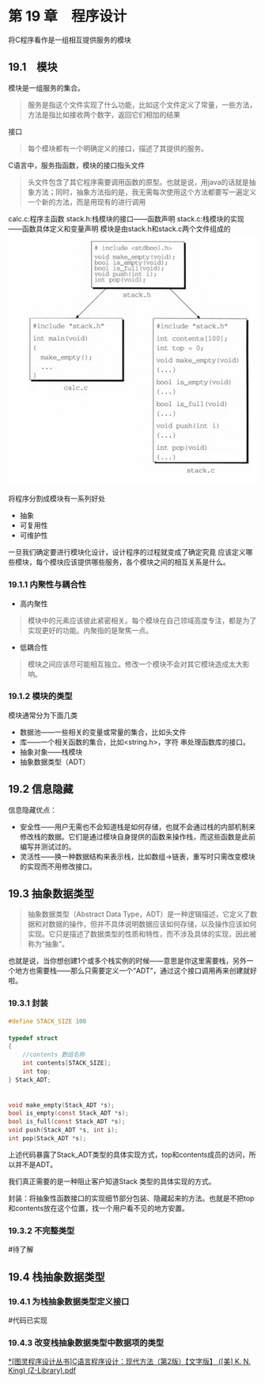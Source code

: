 # 第 19 章　程序设计
将C程序看作是一组相互提供服务的模块

## 19.1　模块
模块是一组服务的集合。
> 服务是指这个文件实现了什么功能，比如这个文件定义了常量，一些方法，方法是指比如接收两个数字，返回它们相加的结果

接口
> 每个模块都有一个明确定义的接口，描述了其提供的服务。

C语言中，服务指函数，模块的接口指头文件
> 头文件包含了其它程序需要调用函数的原型。也就是说，用java的话就是抽象方法；同时，抽象方法指的是，我无需每次使用这个方法都要写一遍定义一个新的方法，而是用现有的进行调用


calc.c:程序主函数
stack.h:栈模块的接口——函数声明
stack.c:栈模块的实现——函数具体定义和变量声明
模块是由stack.h和stack.c两个文件组成的
![](images/Pasted%20image%2020240626071729.png)


将程序分割成模块有一系列好处
- 抽象
- 可复用性
- 可维护性

一旦我们确定要进行模块化设计，设计程序的过程就变成了确定究竟 应该定义哪些模块，每个模块应该提供哪些服务，各个模块之间的相互关系是什么。

### 19.1.1 内聚性与耦合性
- 高内聚性
> 模块中的元素应该彼此紧密相关。每个模块在自己领域高度专注，都是为了实现更好的功能。内聚指的是聚焦一点。

- 低耦合性
> 模块之间应该尽可能相互独立。修改一个模块不会对其它模块造成太大影响。


### 19.1.2 模块的类型
模块通常分为下面几类
- 数据池——一些相关的变量或常量的集合，比如头文件
- 库——一个相关函数的集合，比如<string.h>，字符 串处理函数库的接口。
- 抽象对象——栈模块
- 抽象数据类型（ADT）

## 19.2 信息隐藏
信息隐藏优点：
- 安全性——用户无需也不会知道栈是如何存储，也就不会通过栈的内部机制来修改栈的数据。它们是通过模块自身提供的函数来操作栈，而这些函数是此前编写并测试过的。
- 灵活性——换一种数据结构来表示栈，比如数组->链表，重写时只需改变模块的实现而不用修改接口。



## 19.3 抽象数据类型
> 抽象数据类型（Abstract Data Type，ADT）是一种逻辑描述，它定义了数据和对数据的操作，但并不具体说明数据应该如何存储，以及操作应该如何实现。它只是描述了数据类型的性质和特性，而不涉及具体的实现，因此被称为“抽象”。

也就是说，当你想创建1个或多个栈实例的时候——意思是你这里需要栈，另外一个地方也需要栈——那么只需要定义一个“ADT”，通过这个接口调用再来创建就好啦。

### 19.3.1 封装
```c
#define STACK_SIZE 100

typedef struct 
{
	//contents 数组名称
    int contents[STACK_SIZE];
    int top;
} Stack_ADT;


void make_empty(Stack_ADT *s);
bool is_empty(const Stack_ADT *s);
bool is_full(const Stack_ADT *s);
void push(Stack_ADT *s, int i);
int pop(Stack_ADT *s);
```

上述代码暴露了Stack_ADT类型的具体实现方式，top和contents成员的访问，所以并不是ADT。

我们真正需要的是一种阻止客户知道Stack 类型的具体实现的方式。

封装：将抽象性函数接口的实现细节部分包装、隐藏起来的方法。也就是不把top和contents放在这个位置，找一个用户看不见的地方安置。

### 19.3.2 不完整类型
#待了解


## 19.4 栈抽象数据类型

### 19.4.1 为栈抽象数据类型定义接口
#代码已实现


### 19.4.3 改变栈抽象数据类型中数据项的类型
[*[图灵程序设计丛书]C语言程序设计：现代方法（第2版）【文字版】 ([美] K. N. King) (Z-Library).pdf](file:///D:/obsidian/Computer%20Science/Programming%20Language/[%E5%9B%BE%E7%81%B5%E7%A8%8B%E5%BA%8F%E8%AE%BE%E8%AE%A1%E4%B8%9B%E4%B9%A6]C%E8%AF%AD%E8%A8%80%E7%A8%8B%E5%BA%8F%E8%AE%BE%E8%AE%A1%EF%BC%9A%E7%8E%B0%E4%BB%A3%E6%96%B9%E6%B3%95%EF%BC%88%E7%AC%AC2%E7%89%88%EF%BC%89%E3%80%90%E6%96%87%E5%AD%97%E7%89%88%E3%80%91%20([%E7%BE%8E]%20K.%20N.%20King)%20(Z-Library).pdf)